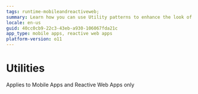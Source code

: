 ```yaml
---
tags: runtime-mobileandreactiveweb; 
summary: Learn how you can use Utility patterns to enhance the look of you UI.
locale: en-us
guid: 40cc0cb9-22c3-43eb-a930-106067fda21c
app_type: mobile apps, reactive web apps
platform-version: o11
---
```


# Utilities

<div class="info" markdown="1">

Applies to Mobile Apps and Reactive Web Apps only

</div>
